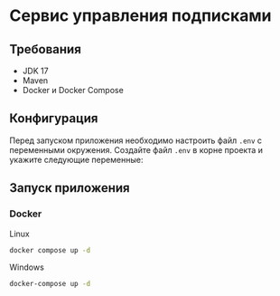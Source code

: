 # Сервис управления подписками

## Требования
- JDK 17
- Maven
- Docker и Docker Compose

## Конфигурация
Перед запуском приложения необходимо настроить файл `.env` с переменными окружения.
Создайте файл `.env` в корне проекта и укажите следующие переменные:

## Запуск приложения

### Docker

Linux

```bash
docker compose up -d
```

Windows

```bash
docker-compose up -d
```
